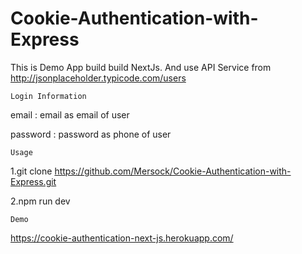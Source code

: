 # Cookie-Authentication-with-Express

This is Demo App build build NextJs. 
And use API Service from http://jsonplaceholder.typicode.com/users

`Login Information`

email : email as email of user

password : password as phone of user

`Usage`

1.git clone https://github.com/Mersock/Cookie-Authentication-with-Express.git

2.npm run dev

`Demo`

https://cookie-authentication-next-js.herokuapp.com/